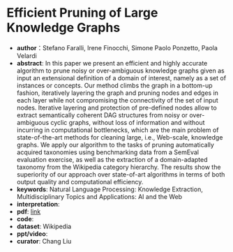 # Efficient Pruning of Large Knowledge Graphs
* **author**：Stefano Faralli, Irene Finocchi, Simone Paolo Ponzetto, Paola Velardi
* **abstract**: In this paper we present an efficient and highly accurate algorithm to prune noisy or over-ambiguous knowledge graphs given as input an extensional definition of a domain of interest, namely as a set of instances or concepts. Our method climbs the graph in a bottom-up fashion, iteratively layering the graph and pruning nodes and edges in each layer while not compromising the connectivity of the set of input nodes. Iterative layering and protection of pre-defined nodes allow to extract semantically coherent DAG structures from noisy or over-ambiguous cyclic graphs, without loss of information and without incurring in computational bottlenecks, which are the main problem of state-of-the-art methods for cleaning large, i.e., Web-scale, knowledge graphs. We apply our algorithm to the tasks of pruning automatically acquired taxonomies using benchmarking data from a SemEval evaluation exercise, as well as the extraction of a domain-adapted taxonomy from the Wikipedia category hierarchy. The results show the superiority of our approach over state-of-art algorithms in terms of both output quality and computational efficiency.
* **keywords**: Natural Language Processing: Knowledge Extraction, Multidisciplinary Topics and Applications: AI and the Web
* **interpretation**: 
* **pdf**:  [link](https://www.ijcai.org/Proceedings/2018/0564.pdf)
* **code**: 
* **dataset**: Wikipedia
* **ppt/video**: 
* **curator**: Chang Liu
